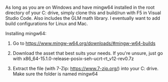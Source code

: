 As long as you are on Windows and have mingw64 installed in the root directory of your C: drive, simply clone this and build/run with F5 in Visual Studio Code. Also includes the GLM math library. I eventually want to add build configurations for Linux and Mac.

Installing mingw64:

1. Go to https://www.mingw-w64.org/downloads/#mingw-w64-builds

2. Download the asset that best suits your needs. If you're unsure, just go with x86_64-15.1.0-release-posix-seh-ucrt-rt_v12-rev0.7z

3. Extract the file (with 7-Zip: https://www.7-zip.org/) into your C: drive. Make sure the folder is named mingw64